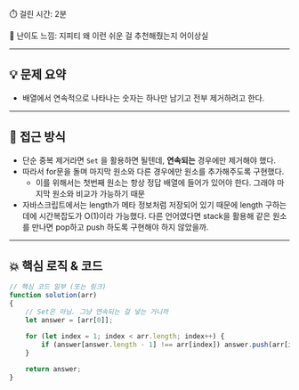 ⏱️ 걸린 시간: 2분

🧠 난이도 느낌: 지피티 왜 이런 쉬운 걸 추천해줬는지 어이상실

---

## 💡 문제 요약

- 배열에서 연속적으로 나타나는 숫자는 하나만 남기고 전부 제거하려고 한다.

---

## 🧭 접근 방식

- 단순 중복 제거라면 `Set` 을 활용하면 될텐데, **연속되는** 경우에만 제거해야 했다.
- 따라서 for문을 돌며 마지막 원소와 다른 경우에만 원소를 추가해주도록 구현했다.
    - 이를 위해서는 첫번째 원소는 항상 정답 배열에 들어가 있어야 한다. 그래야 마지막 원소와 비교가 가능하기 때문
- 자바스크립트에서는 length가 메타 정보처럼 저장되어 있기 때문에 length 구하는 데에 시간복잡도가 O(1)이라 가능했다. 다른 언어였다면 stack을 활용해 같은 원소를 만나면 pop하고 push 하도록 구현해야 하지 않았을까.

---

## 💥 핵심 로직 & 코드

```jsx
// 핵심 코드 일부 (또는 링크)
function solution(arr)
{
    // Set은 아님. 그냥 연속되는 걸 넣는 거니까
    let answer = [arr[0]];

    for (let index = 1; index < arr.length; index++) {
        if (answer[answer.length - 1] !== arr[index]) answer.push(arr[index]);
    }
    
    return answer;
}
```